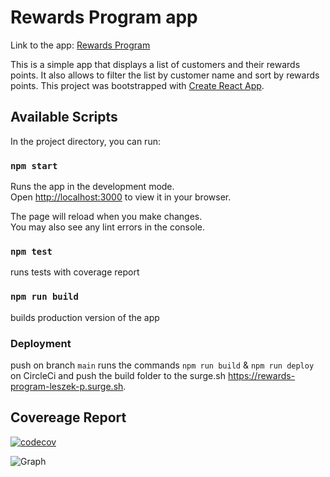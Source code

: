 # Rewards Program app

Link to the app: [Rewards Program](https://rewards-program.surge.sh/)

This is a simple app that displays a list of customers and their rewards points. It also allows to filter the list by customer name and sort by rewards points.
This project was bootstrapped with [Create React App](https://github.com/facebook/create-react-app).

## Available Scripts

In the project directory, you can run:

### `npm start`

Runs the app in the development mode.\
Open [http://localhost:3000](http://localhost:3000) to view it in your browser.

The page will reload when you make changes.\
You may also see any lint errors in the console.

### `npm test`

runs tests with coverage report

### `npm run build`

builds production version of the app

### Deployment

push on branch `main` runs the commands `npm run build` & `npm run deploy` on CircleCi and push the build folder to the surge.sh https://rewards-program-leszek-p.surge.sh.

## Covereage Report

[![codecov](https://codecov.io/gh/leshek-pawlak/rewards-program/graph/badge.svg?token=KMV6E5VMSY)](https://codecov.io/gh/leshek-pawlak/rewards-program)

![Graph](https://codecov.io/gh/leshek-pawlak/rewards-program/graphs/tree.svg?token=KMV6E5VMSY)
